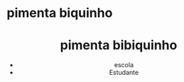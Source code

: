 # pimenta biquinho
<html lang="en">
<head>
    <meta charset="UTF-8">
    <meta http-equiv="X-UA-Compatible" content="IE=edge">
    <meta name="viewport" content="width=device-width, initial-scale=1.0">
    <title>caracteristicas</title>
    <link rel="stylesheet" href="style.css">
</head>
<body>
    <header>
        <h1>pimenta bibiquinho</h1>
        <ul>
            <li>escola</li>
            <li>Estudante</li>
        </ul>
    </header>

</body>
</html>
